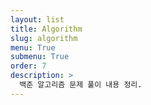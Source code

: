 ```yaml
---
layout: list
title: Algorithm
slug: algorithm
menu: True
submenu: True
order: 7
description: >
  백준 알고리즘 문제 풀이 내용 정리.
---
```

